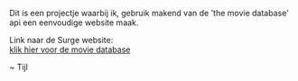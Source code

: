 Dit is een projectje waarbij ik, gebruik makend van de 'the movie database' api een eenvoudige website maak.

Link naar de Surge website: <br>
[klik hier voor de movie database](https://tijl-pannecoeck-examenjs.surge.sh)

~ Tijl
